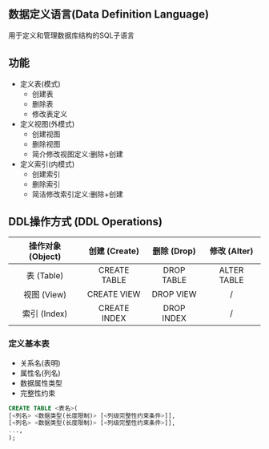 ## 数据定义语言(Data Definition Language)
用于定义和管理数据库结构的SQL子语言
## 功能
- 定义表(模式)
	- 创建表
	- 删除表
	- 修改表定义
- 定义视图(外模式)
	- 创建视图
	- 删除视图
	- 简介修改视图定义:删除+创建
- 定义索引(内模式)
	- 创建索引
	- 删除索引
	- 简洁修改索引定义:删除+创建

## DDL操作方式 (DDL Operations)

| 操作对象 (Object) | 创建 (Create)  | 删除 (Drop)  | 修改 (Alter)  |
| :-----------: | :----------: | :--------: | :---------: |
|   表 (Table)   | CREATE TABLE | DROP TABLE | ALTER TABLE |
|   视图 (View)   | CREATE VIEW  | DROP VIEW  |      /      |
|  索引 (Index)   | CREATE INDEX | DROP INDEX |      /      |
### 定义基本表
- 关系名(表明)
- 属性名(列名)
- 数据属性类型
- 完整性约束
```SQL
CREATE TABLE <表名>(
[<列名> <数据类型(长度限制)> [<列级完整性约束条件>]],
[<列名> <数据类型(长度限制)> [<列级完整性约束条件>]],
...,
);
```